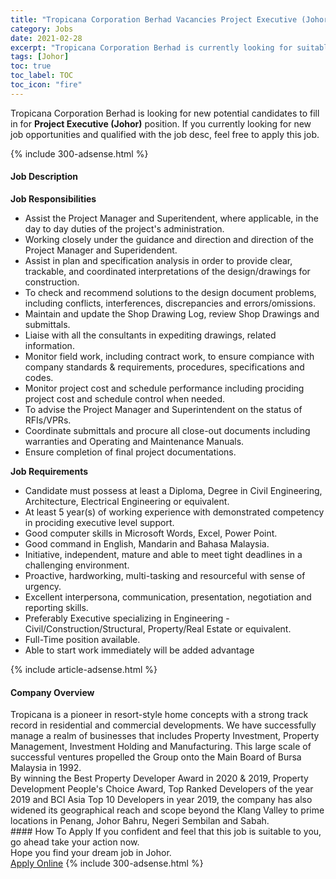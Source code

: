 ```yaml
---
title: "Tropicana Corporation Berhad Vacancies Project Executive (Johor)" 
category: Jobs 
date: 2021-02-28 
excerpt: "Tropicana Corporation Berhad is currently looking for suitable person to fill in the Project Executive (Johor) which based in Johor" 
tags: [Johor] 
toc: true 
toc_label: TOC 
toc_icon: "fire" 
--- 
```


<p>Tropicana Corporation Berhad is looking for new potential candidates to fill in for <b>Project Executive (Johor)</b> position. If you currently looking for new job opportunities and qualified with the job desc, feel free to apply this job.
</p>{% include 300-adsense.html %} 
<div><div><h4>Job Description</h4></div><div><div><span><div><div><strong>Job Responsibilities</strong></div><ul><li>Assist the Project Manager and Superitendent, where applicable, in the day to day duties of the project's administration.</li><li>Working closely under the guidance and direction and direction of the Project Manager and Superidendent.</li><li>Assist in plan and specification analysis in order to provide clear, trackable, and coordinated interpretations of the design/drawings for construction.</li><li>To check and recommend solutions to the design document problems, including conflicts, interferences, discrepancies and errors/omissions.</li><li>Maintain and update the Shop Drawing Log, review Shop Drawings and submittals.</li><li>Liaise with all the consultants in expediting drawings, related information.</li><li>Monitor field work, including contract work, to ensure compiance with company standards &amp; requirements, procedures, specifications and codes.</li><li>Monitor project cost and schedule performance including prociding project cost and schedule control when needed.</li><li>To advise the Project Manager and Superintendent on the status of RFIs/VPRs.</li><li>Coordinate submittals and procure all close-out documents including warranties and Operating and Maintenance Manuals.</li><li>Ensure completion of final project documentations.</li></ul><div><strong>Job Requirements</strong></div><ul><li>Candidate must possess at least a Diploma,&#160;Degree in Civil Engineering, Architecture, Electrical Engineering or equivalent.</li><li>At least 5 year(s) of working experience with demonstrated competency in prociding executive level support.</li><li>Good computer skills in Microsoft Words, Excel, Power Point.</li><li>Good command in English, Mandarin and Bahasa Malaysia.</li><li>Initiative, independent, mature and able to meet tight deadlines in a challenging environment.</li><li>Proactive, hardworking, multi-tasking and resourceful with sense of urgency.</li><li>Excellent interpersona, communication, presentation, negotiation and reporting skills.</li><li>Preferably Executive specializing in Engineering - Civil/Construction/Structural, Property/Real Estate or equivalent.</li><li>Full-Time position available.</li><li>Able to start work immediately will be added advantage</li></ul></div></span></div></div></div> 
{% include article-adsense.html %} 
<div><div><h4>Company Overview</h4></div><div><div><span><div><div>
	Tropicana is a pioneer in resort-style home concepts with a strong track record in residential and commercial developments. We have successfully manage a realm of businesses that includes Property Investment, Property Management, Investment Holding and Manufacturing. This large scale of successful ventures propelled the Group onto the Main Board of Bursa Malaysia in 1992.</div>
<div>
	By winning the Best Property Developer Award in 2020 &amp; 2019, Property Development People's Choice Award, Top Ranked Developers of the year 2019 and BCI Asia Top 10 Developers in year 2019, the company has also widened its geographical reach and scope beyond the Klang Valley to prime locations in Penang, Johor Bahru, Negeri Sembilan and Sabah.</div></div></span></div></div></div> 
#### How To Apply 
If you confident and feel that this job is suitable to you, go ahead take your action now. <br/> 
Hope you find your dream job in Johor. <br/> 
<a href="https://www.jobstreet.com.my/en/job/project-executive-johor-4490774?jobId=jobstreet-my-job-4490774&" class="btn btn--info" target="_blank" rel="nofollow noopenner">Apply Online</a> 
{% include 300-adsense.html %} 